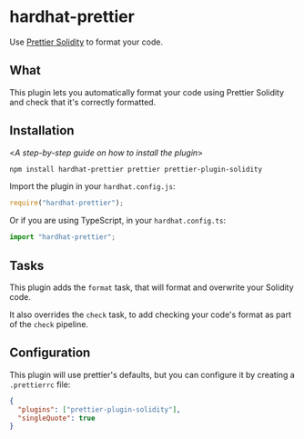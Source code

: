 # hardhat-prettier

Use [Prettier Solidity](https://github.com/prettier-solidity/prettier-plugin-solidity/) to format your code.

## What

This plugin lets you automatically format your code using Prettier Solidity and check that it's correctly formatted.

## Installation

<_A step-by-step guide on how to install the plugin_>

```bash
npm install hardhat-prettier prettier prettier-plugin-solidity
```

Import the plugin in your `hardhat.config.js`:

```js
require("hardhat-prettier");
```

Or if you are using TypeScript, in your `hardhat.config.ts`:

```ts
import "hardhat-prettier";
```

## Tasks

This plugin adds the `format` task, that will format and overwrite your Solidity code.

It also overrides the `check` task, to add checking your code's format as part of the `check` pipeline.

## Configuration

This plugin will use prettier's defaults, but you can configure it by creating a `.prettierrc` file:

```json
{
  "plugins": ["prettier-plugin-solidity"],
  "singleQuote": true
}
```
